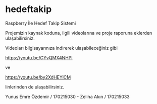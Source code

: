 # hedeftakip

Raspberry İle Hedef Takip Sistemi

Projemizin kaynak koduna, ilgili videolarına ve proje raporuna eklerden ulaşabilirsiniz.

Videoları bilgisayarınıza indirerek ulaşabileceğiniz gibi

https://youtu.be/CYvQMX4NHPI

ve 

https://youtu.be/by2XdHEYlCM

linlerinden de ulaşabilirsiniz.

Yunus Emre Özdemir / 170215030 - Zeliha Akın / 170215033
